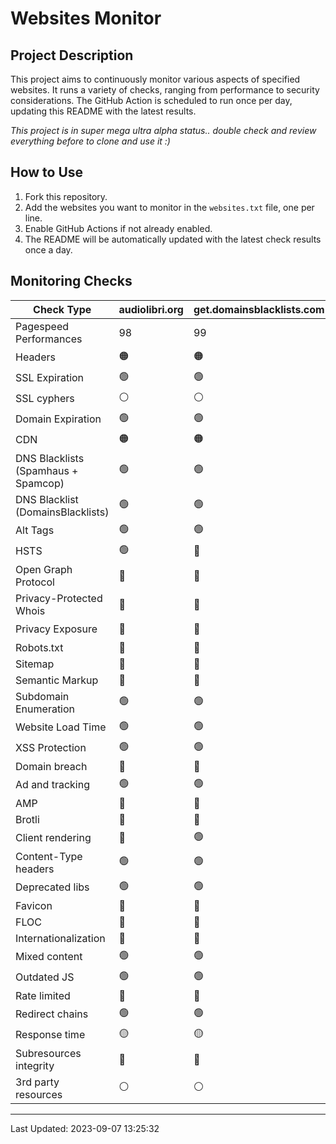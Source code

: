 # Websites Monitor
## Project Description

This project aims to continuously monitor various aspects of specified websites. It runs a variety of checks, ranging from performance to security considerations. The GitHub Action is scheduled to run once per day, updating this README with the latest results.

_This project is in super mega ultra alpha status.. double check and review everything before to clone and use it :)_

## How to Use

1. Fork this repository.
2. Add the websites you want to monitor in the `websites.txt` file, one per line.
3. Enable GitHub Actions if not already enabled.
4. The README will be automatically updated with the latest check results once a day.


## Monitoring Checks
| Check Type | audiolibri.org | get.domainsblacklists.com | example.com |
|------------|---|---|---|
| Pagespeed Performances | 98 | 99 | 100 | 
| Headers | 🟠 | 🟠 | 🔴 | 
| SSL Expiration | 🟢 | 🟢 | 🟢 | 
| SSL cyphers | ⚪ | ⚪ | ⚪ | 
| Domain Expiration | 🟢 | 🟢 | 🟢 | 
| CDN | 🟠 | 🟠 | 🟠 | 
| DNS Blacklists (Spamhaus + Spamcop) | 🟢 | 🟢 | 🟢 | 
| DNS Blacklist (DomainsBlacklists) | 🟢 | 🟢 | 🟢 | 
| Alt Tags | 🟢 | 🟢 | 🟢 | 
| HSTS | 🟢 | 🔴 | 🔴 | 
| Open Graph Protocol | 🔴 | 🔴 | 🔴 | 
| Privacy-Protected Whois | 🔴 | 🔴 | 🔴 | 
| Privacy Exposure | 🔴 | 🔴 | 🟢 | 
| Robots.txt | 🔴 | 🔴 | 🔴 | 
| Sitemap | 🔴 | 🔴 | 🔴 | 
| Semantic Markup | 🔴 | 🔴 | 🔴 | 
| Subdomain Enumeration | 🟢 | 🟢 | 🔴 | 
| Website Load Time | 🟢 | 🟢 | 🟢 | 
| XSS Protection | 🟢 | 🟢 | 🔴 | 
| Domain breach | 🔘 | 🔘 | 🔘 | 
| Ad and tracking | 🟢 | 🟢 | 🟢 | 
| AMP | 🔴 | 🔴 | 🔴 | 
| Brotli | 🔴 | 🔴 | 🔴 | 
| Client rendering | 🔴 | 🟢 | 🟢 | 
| Content-Type headers | 🟢 | 🟢 | 🟢 | 
| Deprecated libs | 🟢 | 🟢 | 🟢 | 
| Favicon | 🔴 | 🔴 | 🔴 | 
| FLOC | 🔴 | 🔴 | 🔴 | 
| Internationalization | 🔴 | 🔴 | 🔴 | 
| Mixed content | 🟢 | 🟢 | 🟢 | 
| Outdated JS | 🟢 | 🟢 | 🟢 | 
| Rate limited | 🔴 | 🔴 | 🔴 | 
| Redirect chains | 🟢 | 🟢 | 🟢 | 
| Response time | 🟡 | 🟡 | 🟡 | 
| Subresources integrity | 🔴 | 🔴 | 🔴 | 
| 3rd party resources | ⚪ | ⚪ | ⚪ | 

---
Last Updated: 2023-09-07 13:25:32
